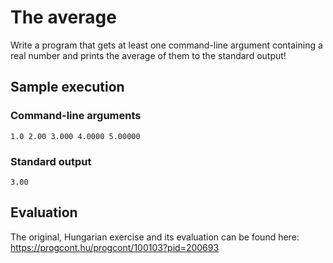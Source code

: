 # The average

Write a program that gets at least one command-line argument containing a real number and prints the average of them to the standard output!

## Sample execution

### Command-line arguments

```
1.0 2.00 3.000 4.0000 5.00000
```

### Standard output

```
3.00
```

## Evaluation

The original, Hungarian exercise and its evaluation can be found here: https://progcont.hu/progcont/100103?pid=200693
